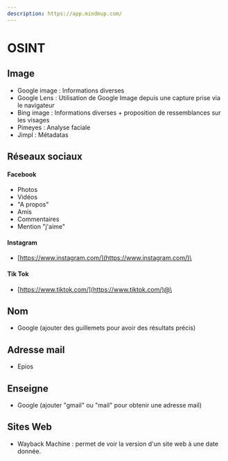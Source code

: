 ```yaml
---
description: https://app.mindmup.com/
---
```


# OSINT

## Image

* Google image : Informations diverses
* Google Lens : Utilisation de Google Image depuis une capture prise via le navigateur
* Bing image : Informations diverses + proposition de ressemblances sur les visages
* Pimeyes : Analyse faciale
* Jimpl : Métadatas

## Réseaux sociaux

#### Facebook

* Photos
* Vidéos
* "A propos"
* Amis
* Commentaires
* Mention "j'aime"

#### Instagram

* [https://www.instagram.com/](https://www.instagram.com/)\<user>

#### Tik Tok

* [https://www.tiktok.com/](https://www.tiktok.com/)@\<user>

## Nom

* Google (ajouter des guillemets pour avoir des résultats précis)

## Adresse mail

* Epios

## Enseigne

* Google (ajouter "gmail" ou "mail" pour obtenir une adresse mail)

## Sites Web

* Wayback Machine : permet de voir la version d'un site web à une date donnée.

